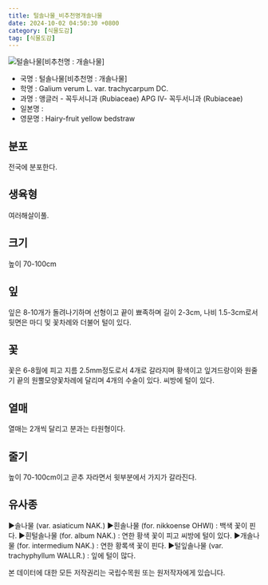 ```yaml
---
title: 털솔나물_비추천명개솔나물
date: 2024-10-02 04:50:30 +0800
category: [식물도감]
tag: [식물도감]
---
```




![털솔나물[비추천명 : 개솔나물]](/fileUpload/plants/basic/Rubiaceae/Galium/P000005826/P000005826_202205_1_th2.jpg)
- 국명 : 털솔나물[비추천명 : 개솔나물]
- 학명 : Galium verum L. var. trachycarpum DC.
- 과명 : 앵글러 - 꼭두서니과 (Rubiaceae) APG Ⅳ- 꼭두서니과 (Rubiaceae)
- 일본명 : 
- 영문명 : Hairy-fruit yellow bedstraw


## 분포
전국에 분포한다.
## 생육형
여러해살이풀.
## 크기
높이 70-100cm
## 잎
잎은 8-10개가 돌려나기하며 선형이고 끝이 뾰족하며 길이 2-3cm, 나비 1.5-3cm로서 뒷면은 마디 및 꽃차례와 더불어 털이 있다.
## 꽃
꽃은 6-8월에 피고 지름 2.5mm정도로서 4개로 갈라지며 황색이고 잎겨드랑이와 원줄기 끝의 원뿔모양꽃차례에 달리며 4개의 수술이 있다. 씨방에 털이 있다.
## 열매
열매는 2개씩 달리고 분과는 타원형이다.
## 줄기
높이 70-100cm이고 곧추 자라면서 윗부분에서 가지가 갈라진다.
## 유사종
▶솔나물 (var. asiaticum NAK.) ▶흰솔나물 (for. nikkoense OHWI) : 백색 꽃이 핀다. ▶흰털솔나물 (for. album NAK.) : 연한 황색 꽃이 피고 씨방에 털이 있다. ▶개솔나물 (for. intermedium NAK.) : 연한 황록색 꽃이 핀다. ▶털잎솔나물 (var. trachyphyllum WALLR.) : 잎에 털이 많다.






본 데이터에 대한 모든 저작권리는 국립수목원 또는 원저작자에게 있습니다.
